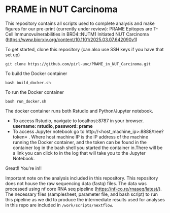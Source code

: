 # PRAME in NUT Carcinoma

This repository contains all scripts used to complete analysis and make figures for our pre-print (currently under review): PRAME Epitopes are T-Cell Immunovulnerabilities in BRD4::NUTM1 Initiated NUT Carcinoma (https://www.biorxiv.org/content/10.1101/2025.03.07.642090v1) 

To get started, clone this repository (can also use SSH keys if you have that set up)
```
git clone https://github.com/pirl-unc/PRAME_in_NUT_Carcinoma.git 
```

To build the Docker container
```
bash build_docker.sh
```

To run the Docker container
```
bash run_docker.sh
```

The docker container runs both Rstudio and Python/Jupyter notebook.
- To access Rstudio, navigate to localhost:8787 in your browser. **username: rstudio, password: prame**
- To access Jupyter notebook go to http://<host_machine_ip>:8888/tree?token=<token> . Where host machine IP is the IP address of the machine running the Docker container, and the token can be found in the container log in the bash shell you started the container in.There will be a link you can click to in the log that will take you to the Jupyter Notebook. 

Great!! You're in!!

Important note on the analysis included in this repository. This repository does not house the raw sequencing data (fastq) files. The data was processed using nf core RNA seq pipeline (https://nf-co.re/rnaseq/latest/). The necessary files (samplesheet, parameter file, and bash script) to run this pipeline as we did to produce the intermediate results used for analyses in this repo are included in ```/work/scripts/nextflow```. 
